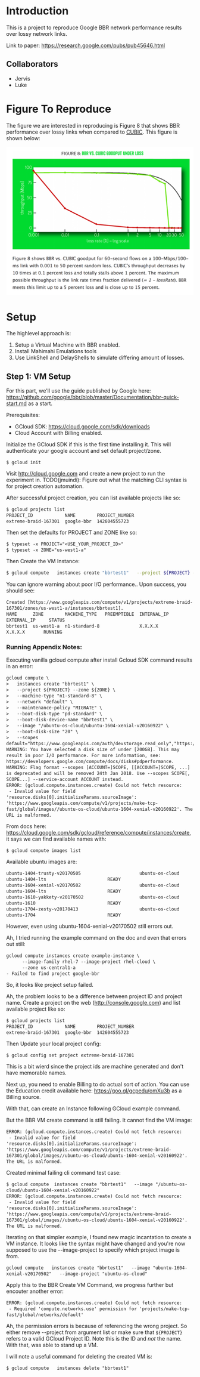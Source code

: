 # Introduction

This is a project to reproduce Google BBR network performance results over lossy network links.

Link to paper: https://research.google.com/pubs/pub45646.html

## Collaborators
* Jervis
* Luke

# Figure To Reproduce

The figure we are interested in reproducing is Figure 8 that shows BBR performance over lossy links
when compared to [CUBIC](https://en.wikipedia.org/wiki/CUBIC_TCP). This figure is shown below:


![bbr_figure8](bbr_fig8.png "BBR Figure 8")


# Setup

The highlevel approach is:

1) Setup a Virtual Machine with BBR enabled.
2) Install Mahimahi Emulations tools
3) Use LinkShell and DelayShells to simulate differing amount of losses.


## Step 1: VM Setup

For this part, we'll use the guide published by Google here: https://github.com/google/bbr/blob/master/Documentation/bbr-quick-start.md
as a start.

Prerequisites:
* GCloud SDK: https://cloud.google.com/sdk/downloads
* Cloud Account with Billing enabled.

Initialize the GCloud SDK if this is the first time installing it. This will authenticate
your google account and set default project/zone.
```
$ gcloud init 
```

Visit http://cloud.google.com and create a new project to run the experiment in. 
TODO(jmuindi): Figure out what the matching CLI syntax is for project creation automation.


After successful project creation, you can list available projects like so:

```
$ gcloud projects list
PROJECT_ID            NAME        PROJECT_NUMBER
extreme-braid-167301  google-bbr  142604555723
```

Then set the defaults for PROJECT and ZONE like so:

```
$ typeset -x PROJECT="<USE_YOUR_PROJECT_ID>"
$ typeset -x ZONE="us-west1-a"
```

Then Create the VM Instance:

```bash
$ gcloud compute   instances create "bbrtest1"   --project ${PROJECT} --zone ${ZONE}   --machine-type "n1-standard-8"   --network "default"   --maintenance-policy "MIGRATE"   --boot-disk-type "pd-standard"   --boot-disk-device-name "bbrtest1"   --image-project "ubuntu-os-cloud" --image "ubuntu-1604-xenial-v20160922"   --boot-disk-size "20"   --scopes default="https://www.googleapis.com/auth/devstorage.read_only","https://www.googleapis.com/auth/logging.write","https://www.googleapis.com/auth/monitoring.write","https://www.googleapis.com/auth/servicecontrol","https://www.googleapis.com/auth/service.management.readonly"
```

You can ignore warning about poor I/O performance.. Upon success, you should see:
```
Created [https://www.googleapis.com/compute/v1/projects/extreme-braid-167301/zones/us-west1-a/instances/bbrtest1].
NAME      ZONE        MACHINE_TYPE   PREEMPTIBLE  INTERNAL_IP  EXTERNAL_IP     STATUS
bbrtest1  us-west1-a  n1-standard-8               X.X.X.X        X.X.X.X       RUNNING
```


### Running Appendix Notes:

Executing vanilla gcloud compute after install Gcloud SDK command results in an error:
```
gcloud compute \
>   instances create "bbrtest1" \
>   --project ${PROJECT} --zone ${ZONE} \
>   --machine-type "n1-standard-8" \
>   --network "default" \
>   --maintenance-policy "MIGRATE" \
>   --boot-disk-type "pd-standard" \
>   --boot-disk-device-name "bbrtest1" \
>   --image "/ubuntu-os-cloud/ubuntu-1604-xenial-v20160922" \
>   --boot-disk-size "20" \
>   --scopes default="https://www.googleapis.com/auth/devstorage.read_only","https://www.googleapis.com/auth/logging.write","https://www.googleapis.com/auth/monitoring.write","https://www.googleapis.com/auth/servicecontrol","https://www.googleapis.com/auth/service.management.readonly"
WARNING: You have selected a disk size of under [200GB]. This may result in poor I/O performance. For more information, see: https://developers.google.com/compute/docs/disks#pdperformance.
WARNING: Flag format --scopes [ACCOUNT=]SCOPE, [[ACCOUNT=]SCOPE, ...] is deprecated and will be removed 24th Jan 2018. Use --scopes SCOPE[, SCOPE...] --service-account ACCOUNT instead.
ERROR: (gcloud.compute.instances.create) Could not fetch resource:
 - Invalid value for field 'resource.disks[0].initializeParams.sourceImage': 'https://www.googleapis.com/compute/v1/projects/make-tcp-fast/global/images//ubuntu-os-cloud/ubuntu-1604-xenial-v20160922'. The URL is malformed.
```

From docs here: https://cloud.google.com/sdk/gcloud/reference/compute/instances/create, it says we can find available names with:

```
$ gcloud compute images list
```

Available ubuntu images are:
```
ubuntu-1404-trusty-v20170505                      ubuntu-os-cloud    ubuntu-1404-lts                       READY
ubuntu-1604-xenial-v20170502                      ubuntu-os-cloud    ubuntu-1604-lts                       READY
ubuntu-1610-yakkety-v20170502                     ubuntu-os-cloud    ubuntu-1610                           READY
ubuntu-1704-zesty-v20170413                       ubuntu-os-cloud    ubuntu-1704                           READY
```

However, even using ubuntu-1604-xenial-v20170502 still errors out.

Ah, I tried running the example command on the doc and even that errors out still:
```
gcloud compute instances create example-instance \
      --image-family rhel-7 --image-project rhel-cloud \
      --zone us-central1-a
- Failed to find project google-bbr
```

So, it looks like project setup failed.

Ah, the problem looks to be a difference between project ID and project name. Create a project on the web (http://console.google.com)
and list available project like so:

```
$ gcloud projects list
PROJECT_ID            NAME        PROJECT_NUMBER
extreme-braid-167301  google-bbr  142604555723
```

Then Update your local project config:
```
$ gcloud config set project extreme-braid-167301
```

This is a bit wierd since the project ids are machine generated and don't have memorable names.

Next up, you need to enable Billing to do actual sort of action. You can use the Education credit available here: https://goo.gl/gcpedu/omXu3b as
a Billing source. 

With that, can create an Instance following GCloud example command.



But the BBR VM create command is still failing. It cannot find the VM image:
```
ERROR: (gcloud.compute.instances.create) Could not fetch resource:
 - Invalid value for field 'resource.disks[0].initializeParams.sourceImage': 'https://www.googleapis.com/compute/v1/projects/extreme-braid-167301/global/images//ubuntu-os-cloud/ubuntu-1604-xenial-v20160922'. The URL is malformed.
```

Created minimal failing cli command test case:
```
$ gcloud compute  instances create "bbrtest1"   --image "/ubuntu-os-cloud/ubuntu-1604-xenial-v20160922"
ERROR: (gcloud.compute.instances.create) Could not fetch resource:
 - Invalid value for field 'resource.disks[0].initializeParams.sourceImage': 'https://www.googleapis.com/compute/v1/projects/extreme-braid-167301/global/images//ubuntu-os-cloud/ubuntu-1604-xenial-v20160922'. The URL is malformed.
```


Iterating on that simpler example, I found new magic incantation to create a VM instance. It looks like the syntax might have changed
and you're now supposed to use the --image-project to specify which project image is from.

```
gcloud compute   instances create "bbrtest1"   --image "ubuntu-1604-xenial-v20170502"   --image-project "ubuntu-os-cloud"
```

Apply this to the BBR Create VM Command, we progress further but encouter another error:

```
ERROR: (gcloud.compute.instances.create) Could not fetch resource:
 - Required 'compute.networks.use' permission for 'projects/make-tcp-fast/global/networks/default'
```

Ah, the permission errors is because of referencing the wrong project. So either remove --project from argument list or
make sure that ```${PROJECT}``` refers to a valid GCloud Project ID. Note this is the ID and _not_ the name. With that,
was able to stand up a VM. 

I will note a useful command for deleting the created VM is:

```
$ gcloud compute   instances delete "bbrtest1"
```